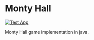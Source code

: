# Monty Hall
[![Test App](https://github.com/raffifu/monty-hall/actions/workflows/test.yml/badge.svg)](https://github.com/raffifu/monty-hall/actions/workflows/test.yml)

Monty Hall game implementation in java.